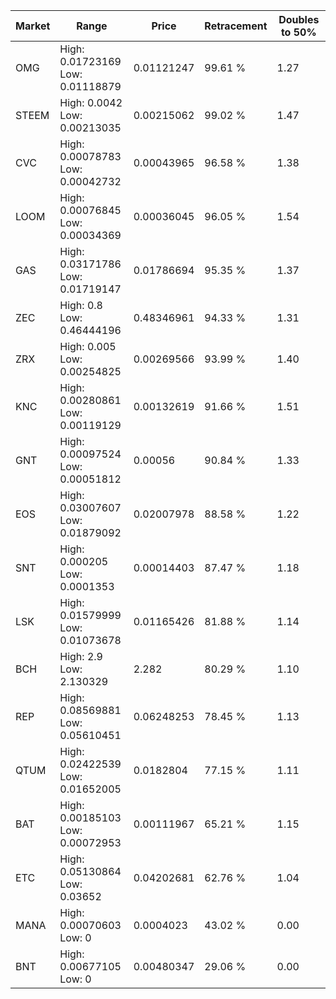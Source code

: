 | Market | Range | Price| Retracement | Doubles to 50% |
| --- | --- | --- | --- | --- |
| OMG | High: 0.01723169<br />Low: 0.01118879 | 0.01121247 | 99.61 % | 1.27 |
| STEEM | High: 0.0042<br />Low: 0.00213035 | 0.00215062 | 99.02 % | 1.47 |
| CVC | High: 0.00078783<br />Low: 0.00042732 | 0.00043965 | 96.58 % | 1.38 |
| LOOM | High: 0.00076845<br />Low: 0.00034369 | 0.00036045 | 96.05 % | 1.54 |
| GAS | High: 0.03171786<br />Low: 0.01719147 | 0.01786694 | 95.35 % | 1.37 |
| ZEC | High: 0.8<br />Low: 0.46444196 | 0.48346961 | 94.33 % | 1.31 |
| ZRX | High: 0.005<br />Low: 0.00254825 | 0.00269566 | 93.99 % | 1.40 |
| KNC | High: 0.00280861<br />Low: 0.00119129 | 0.00132619 | 91.66 % | 1.51 |
| GNT | High: 0.00097524<br />Low: 0.00051812 | 0.00056 | 90.84 % | 1.33 |
| EOS | High: 0.03007607<br />Low: 0.01879092 | 0.02007978 | 88.58 % | 1.22 |
| SNT | High: 0.000205<br />Low: 0.0001353 | 0.00014403 | 87.47 % | 1.18 |
| LSK | High: 0.01579999<br />Low: 0.01073678 | 0.01165426 | 81.88 % | 1.14 |
| BCH | High: 2.9<br />Low: 2.130329 | 2.282 | 80.29 % | 1.10 |
| REP | High: 0.08569881<br />Low: 0.05610451 | 0.06248253 | 78.45 % | 1.13 |
| QTUM | High: 0.02422539<br />Low: 0.01652005 | 0.0182804 | 77.15 % | 1.11 |
| BAT | High: 0.00185103<br />Low: 0.00072953 | 0.00111967 | 65.21 % | 1.15 |
| ETC | High: 0.05130864<br />Low: 0.03652 | 0.04202681 | 62.76 % | 1.04 |
| MANA | High: 0.00070603<br />Low: 0 | 0.0004023 | 43.02 % | 0.00 |
| BNT | High: 0.00677105<br />Low: 0 | 0.00480347 | 29.06 % | 0.00 |

